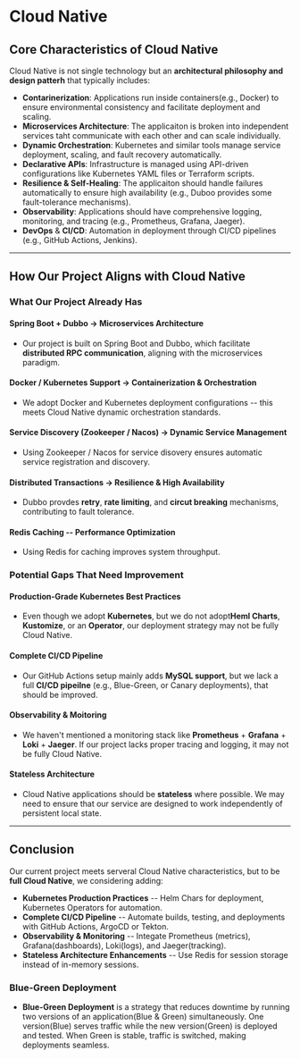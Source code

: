 # Cloud Native 

## Core Characteristics of Cloud Native 
Cloud Native is not single technology but an **architectural philosophy and design patterh** that typically includes:
- **Contarinerization**: Applications run inside containers(e.g., Docker) to ensure environmental consistency and facilitate deployment and scaling.
- **Microservices Architecture**: The applicaiton is broken into independent services taht communicate with each other and can scale individually.
- **Dynamic Orchestration**: Kubernetes and similar tools manage service deployment, scaling, and fault recovery automatically.
- **Declarative APIs**: Infrastructure is managed using API-driven configurations like Kubernetes YAML files or Terraform scripts.
- **Resilience & Self-Healing**: The applicaiton should handle failures automatically to ensure high availability (e.g., Duboo provides some fault-tolerance mechanisms).
- **Observability**: Applications should have comprehensive logging, monitoring, and tracing (e.g., Prometheus, Grafana, Jaeger).
- **DevOps** & **CI/CD**: Automation in deployment through CI/CD pipelines (e.g., GitHub Actions, Jenkins). 

--- 

## How Our Project Aligns with Cloud Native 
### What Our Project Already Has 
#### Spring Boot + Dubbo -> Microservices Architecture 
- Our project is built on Spring Boot and Dubbo, which facilitate **distributed RPC communication**, aligning with the microservices paradigm.

#### Docker / Kubernetes Support -> Containerization & Orchestration 
- We adopt Docker and Kubernetes deployment configurations -- this meets Cloud Native dynamic orchestration standards. 

#### Service Discovery (Zookeeper / Nacos) -> Dynamic Service Management 
- Using Zookeeper / Nacos for service disovery ensures automatic service registration and discovery. 

#### Distributed Transactions -> Resilience & High Availability 
- Dubbo provdes **retry**, **rate limiting**, and **circut breaking** mechanisms, contributing to fault tolerance. 

#### Redis Caching -- Performance Optimization 
- Using Redis for caching improves system throughput. 

### Potential Gaps That Need Improvement 
#### Production-Grade Kubernetes Best Practices 
* Even though we adopt **Kubernetes**, but we do not adopt**Heml Charts**, **Kustomize**, or an **Operator**, our deployment strategy may not be fully Cloud Native. 

#### Complete CI/CD Pipeline 
* Our GitHub Actions setup mainly adds **MySQL support**, but we lack a full **CI/CD pipeilne** (e.g., Blue-Green, or Canary deployments), that should be improved. 

#### Observability & Moitoring 
- We haven't mentioned a monitoring stack like **Prometheus** + **Grafana** + **Loki** + **Jaeger**. If our project lacks proper tracing and logging, it may not be fully Cloud Native. 

#### Stateless Architecture 
- Cloud Native applications should be **stateless** where possible. We may need to ensure that our service are designed to work independently of persistent local state. 

--- 

## Conclusion  

Our current project meets serveral Cloud Native characteristics, but to be **full Cloud Native**, we considering adding: 
- **Kubernetes Production Practices** -- Helm Chars for deployment, Kubernetes Operators for automation.
- **Complete CI/CD Pipeline** -- Automate builds, testing, and deployments with GitHub Actions, ArgoCD or Tekton.
- **Observability & Monitoring** -- Integate Prometheus (metrics), Grafana(dashboards), Loki(logs), and Jaeger(tracking).
- **Stateless Architecture Enhancements** -- Use Redis for session storage instead of in-memory sessions. 

### Blue-Green Deployment 
- **Blue-Green Deployment** is a strategy that reduces downtime by running two versions of an application(Blue & Green) simultaneously. One version(Blue) serves traffic while the new version(Green) is deployed and tested. When Green is stable, traffic is switched, making deployments seamless.